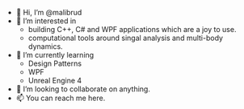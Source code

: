 - 👋 Hi, I’m @malibrud
- 👀 I’m interested in
  * building C++, C# and WPF applications which are a joy to use.
  * computational tools around singal analysis and multi-body dynamics.
- 🌱 I’m currently learning 
  * Design Patterns
  * WPF
  * Unreal Engine 4
- 💞️ I’m looking to collaborate on anything.
- 📫 You can reach me here. 

<!---
malibrud/malibrud is a ✨ special ✨ repository because its `README.md` (this file) appears on your GitHub profile.
You can click the Preview link to take a look at your changes.
--->
